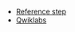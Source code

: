 * [Reference step](https://s3-us-west-2.amazonaws.com/nrtblackbeltteam/workshop/DDBworkshop.html)
* [Qwiklabs](https://amazon.qwiklabs.com/focuses/266?parent=catalog)

